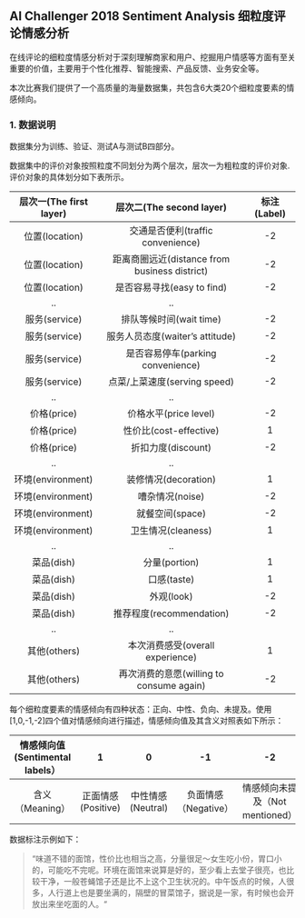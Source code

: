 AI Challenger 2018 Sentiment Analysis 细粒度评论情感分析
--

在线评论的细粒度情感分析对于深刻理解商家和用户、挖掘用户情感等方面有至关重要的价值，主要用于个性化推荐、智能搜索、产品反馈、业务安全等。

本次比赛我们提供了一个高质量的海量数据集，共包含6大类20个细粒度要素的情感倾向。

### 1. 数据说明


数据集分为训练、验证、测试A与测试B四部分。

数据集中的评价对象按照粒度不同划分为两个层次，层次一为粗粒度的评价对象. 评价对象的具体划分如下表所示。

层次一(The first layer)	| 层次二(The second layer) | 标注 (Label)
:------: | :------: | :------: 
位置(location) | 交通是否便利(traffic convenience) | -2
位置(location) | 距离商圈远近(distance from business district) | -2
位置(location) | 是否容易寻找(easy to find) | -2
.. | ..
服务(service) | 排队等候时间(wait time) | -2
服务(service) | 服务人员态度(waiter’s attitude) | -2
服务(service) | 是否容易停车(parking convenience) | -2
服务(service) | 点菜/上菜速度(serving speed) | -2
.. | ..
价格(price)	| 价格水平(price level) | -2
价格(price) | 性价比(cost-effective) | 1
价格(price) | 折扣力度(discount) | -2
.. | ..
环境(environment)	| 装修情况(decoration) | 1
环境(environment)	| 嘈杂情况(noise) | -2
环境(environment)	| 就餐空间(space) | -2
环境(environment)	| 卫生情况(cleaness) | 1
.. | ..
菜品(dish) | 分量(portion) | 1
菜品(dish) | 口感(taste) | 1
菜品(dish) | 外观(look) | -2
菜品(dish) | 推荐程度(recommendation) | -2
.. | ..
其他(others) | 本次消费感受(overall experience) | 1
其他(others) | 再次消费的意愿(willing to consume again) | -2

每个细粒度要素的情感倾向有四种状态：正向、中性、负向、未提及。使用[1,0,-1,-2]四个值对情感倾向进行描述，情感倾向值及其含义对照表如下所示：

情感倾向值(Sentimental labels）| 1	| 0 |	-1 | -2
:------: | :------: | :------: | :------: | :------:
含义（Meaning）| 正面情感(Positive)	| 中性情感(Neutral) | 负面情感（Negative）| 情感倾向未提及（Not mentioned）

数据标注示例如下：

> “味道不错的面馆，性价比也相当之高，分量很足～女生吃小份，胃口小的，可能吃不完呢。环境在面馆来说算是好的，至少看上去堂子很亮，也比较干净，一般苍蝇馆子还是比不上这个卫生状况的。中午饭点的时候，人很多，人行道上也是要坐满的，隔壁的冒菜馆子，据说是一家，有时候也会开放出来坐吃面的人。“



